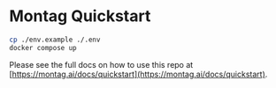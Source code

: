 # Montag Quickstart

```bash
cp ./env.example ./.env
docker compose up
```

Please see the full docs on how to use this repo at [https://montag.ai/docs/quickstart](https://montag.ai/docs/quickstart).

